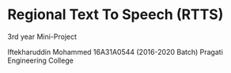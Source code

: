 # Regional Text To Speech (RTTS)

3rd year Mini-Project

Iftekharuddin Mohammed
16A31A0544 (2016-2020 Batch)
Pragati Engineering College 
